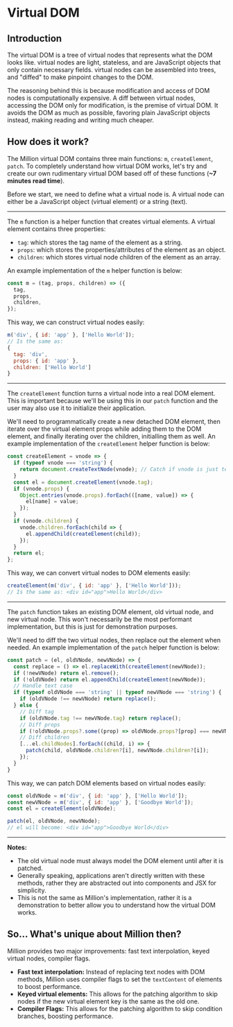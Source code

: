 # Virtual DOM

## Introduction

The virtual DOM is a tree of virtual nodes that represents what the DOM looks like. virtual nodes are light, stateless, and are JavaScript objects that only contain necessary fields. virtual nodes can be assembled into trees, and "diffed" to make pinpoint changes to the DOM.

The reasoning behind this is because modification and access of DOM nodes is computationally expensive. A diff between virtual nodes, accessing the DOM only for modification, is the premise of virtual DOM. It avoids the DOM as much as possible, favoring plain JavaScript objects instead, making reading and writing much cheaper.

## How does it work?

The Million virtual DOM contains three main functions: `m`, `createElement`, `patch`. To completely understand how virtual DOM works, let's try and create our own rudimentary virtual DOM based off of these functions (**~7 minutes read time**).

Before we start, we need to define what a virtual node is. A virtual node can either be a JavaScript object (virtual element) or a string (text).

---

The `m` function is a helper function that creates virtual elements. A virtual element contains three properties:

- `tag`: which stores the tag name of the element as a string.
- `props`: which stores the properties/attributes of the element as an object.
- `children`: which stores virtual node children of the element as an array.

An example implementation of the `m` helper function is below:

```js
const m = (tag, props, children) => ({
  tag,
  props,
  children,
});
```

This way, we can construct virtual nodes easily:

```js
m('div', { id: 'app' }, ['Hello World']);
// Is the same as:
{
  tag: 'div',
  props: { id: 'app' },
  children: ['Hello World']
}
```

---

The `createElement` function turns a virtual node into a real DOM element. This is important because we'll be using this in our `patch` function and the user may also use it to initialize their application.

We'll need to programmatically create a new detached DOM element, then iterate over the virtual element props while adding them to the DOM element, and finally iterating over the children, initialling them as well. An example implementation of the `createElement` helper function is below:

```js
const createElement = vnode => {
  if (typeof vnode === 'string') {
    return document.createTextNode(vnode); // Catch if vnode is just text
  }
  const el = document.createElement(vnode.tag);
  if (vnode.props) {
    Object.entries(vnode.props).forEach(([name, value]) => {
      el[name] = value;
    });
  }
  if (vnode.children) {
    vnode.children.forEach(child => {
      el.appendChild(createElement(child));
    });
  }
  return el;
};
```

This way, we can convert virtual nodes to DOM elements easily:

```jsx
createElement(m('div', { id: 'app' }, ['Hello World']));
// Is the same as: <div id="app">Hello World</div>
```

---

The `patch` function takes an existing DOM element, old virtual node, and new virtual node. This won't necessarily be the most performant implementation, but this is just for demonstration purposes.

We'll need to diff the two virtual nodes, then replace out the element when needed. An example implementation of the `patch` helper function is below:

```js
const patch = (el, oldVNode, newVNode) => {
  const replace = () => el.replaceWith(createElement(newVNode));
  if (!newVNode) return el.remove();
  if (!oldVNode) return el.appendChild(createElement(newVNode));
  // Handle text case
  if (typeof oldVNode === 'string' || typeof newVNode === 'string') {
    if (oldVNode !== newVNode) return replace();
  } else {
    // Diff tag
    if (oldVNode.tag !== newVNode.tag) return replace();
    // Diff props
    if (!oldVNode.props?.some((prop) => oldVNode.props?[prop] === newVNode.props?[prop])) return replace();
    // Diff children
    [...el.childNodes].forEach((child, i) => {
      patch(child, oldVNode.children?[i], newVNode.children?[i]);
    });
  }
}
```

This way, we can patch DOM elements based on virtual nodes easily:

```js
const oldVNode = m('div', { id: 'app' }, ['Hello World']);
const newVNode = m('div', { id: 'app' }, ['Goodbye World']);
const el = createElement(oldVNode);

patch(el, oldVNode, newVNode);
// el will become: <div id="app">Goodbye World</div>
```

---

**Notes:**

- The old virtual node must always model the DOM element until after it is patched.
- Generally speaking, applications aren't directly written with these methods, rather they are abstracted out into components and JSX for simplicity.
- This is not the same as Million's implementation, rather it is a demonstration to better allow you to understand how the virtual DOM works.

## So... What's unique about Million then?

Million provides two major improvements: fast text interpolation, keyed virtual nodes, compiler flags.

- **Fast text interpolation:** Instead of replacing text nodes with DOM methods, Million uses compiler flags to set the `textContent` of elements to boost performance.
- **Keyed virtual elements:** This allows for the patching algorithm to skip nodes if the new virtual element key is the same as the old one.
- **Compiler Flags:** This allows for the patching algorithm to skip condition branches, boosting performance.
